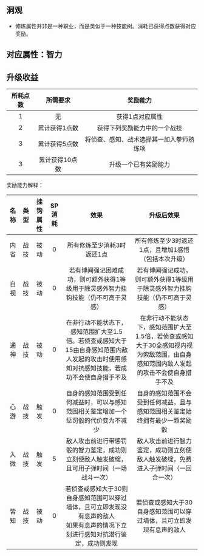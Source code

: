 ## 洞观

* 修炼属性并非是一种职业，而是类似于一种技能树。消耗已获得点数获得对应奖励。

## 对应属性：智力

## 升级收益

所耗点数|所需要求|奖励能力
:--:|:--:|:--:
1|无|获得1点对应属性
2|累计获得1点数|获得下列奖励能力中的一个战技
3|累计获得5点数|将侦查、感知、战术选择其一加入拳师熟练项
3|累计获得10点数|升级一个已有奖励能力

奖励能力解释：

名称|类型|挂钩属性|SP消耗|效果|升级后效果
:--:|:--:|:--:|:--:|:--:|:--:
内省|战技|被动|0|所有修炼至少消耗3时返还1点|所有修炼至少3时返还1点，且增加1感悟（包括本次升级）
自视|战技|被动|0|若有博闻强记困难成功，则可额外获得1等级用于除灵感外智力挂钩技能（仍不可高于灵感）|若有博闻强记成功，则可额外获得1等级用于除灵感外智力挂钩技能（仍不可高于灵感）
通神|战技|被动|0|在非行动不能状态下，感知范围扩大至1.5倍。若侦查或感知大于15由自身感知范围内敌人发起的攻击时使用感知对抗感知技能，若成功不会使自身措手不及|在非行动不能状态下，感知范围扩大至1.5倍，若侦查或感知大于30全感知视内视为索敌范围，由自身感知范围内敌人发起的攻击不会使自身措手不及
心游|战技|触发|0|自身的感知范围受到任何减益时，可以与感知范围相关鉴定增加一个惩罚骰的代价变为不减少|自身的感知范围不会受到任何减益，且与感知范围相关鉴定始终拥有最少一颗奖励骰
入微|战技|触发|5|敌人攻击前进行带惩罚骰的智力鉴定，成功则立刻使敌人触发破绽，且可用子弹时间（一场战斗一次）|敌人攻击前进行智力鉴定，成功则立刻使敌人触发破绽，免费进入子弹时间（一回合一次）
皆知|战技|被动|0|若侦查或感知大于30则自身感知范围可以穿过墙体，且可立即发现没有息声的敌人<br>如果有息声的情况下立刻进行感知对抗潜行鉴定，成功则发现|若侦查或感知大于30自身感知范围可以穿过墙体，且可立即发现有息声的敌人